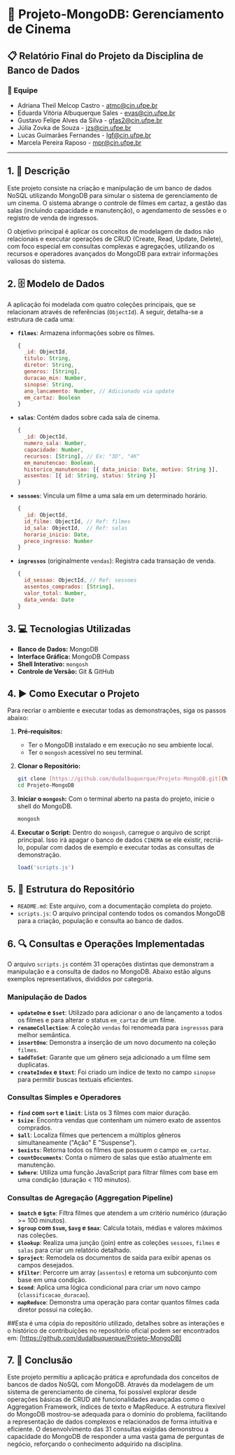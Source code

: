 # 🚀 Projeto-MongoDB: Gerenciamento de Cinema

## 📋 Relatório Final do Projeto da Disciplina de Banco de Dados

### 👥 Equipe

* Adriana Theil Melcop Castro - atmc@cin.ufpe.br
* Eduarda Vitória Albuquerque Sales - evas@cin.ufpe.br
* Gustavo Felipe Alves da Silva - gfas2@cin.ufpe.br
* Júlia Zovka de Souza - jzs@cin.ufpe.br
* Lucas Guimarães Fernandes - lgf@cin.ufpe.br
* Marcela Pereira Raposo - mpr@cin.ufpe.br

---

## 1. 📄 Descrição

Este projeto consiste na criação e manipulação de um banco de dados NoSQL utilizando MongoDB para simular o sistema de gerenciamento de um cinema. O sistema abrange o controle de filmes em cartaz, a gestão das salas (incluindo capacidade e manutenção), o agendamento de sessões e o registro de venda de ingressos.

O objetivo principal é aplicar os conceitos de modelagem de dados não relacionais e executar operações de CRUD (Create, Read, Update, Delete), com foco especial em consultas complexas e agregações, utilizando os recursos e operadores avançados do MongoDB para extrair informações valiosas do sistema.

## 2. 🗄️ Modelo de Dados

A aplicação foi modelada com quatro coleções principais, que se relacionam através de referências (`ObjectId`). A seguir, detalha-se a estrutura de cada uma:

* **`filmes`**: Armazena informações sobre os filmes.
    ```javascript
    {
      _id: ObjectId,
      titulo: String,
      diretor: String,
      generos: [String],
      duracao_min: Number,
      sinopse: String,
      ano_lancamento: Number, // Adicionado via update
      em_cartaz: Boolean
    }
    ```

* **`salas`**: Contém dados sobre cada sala de cinema.
    ```javascript
    {
      _id: ObjectId,
      numero_sala: Number,
      capacidade: Number,
      recursos: [String], // Ex: "3D", "4K"
      em_manutencao: Boolean,
      historico_manutencao: [{ data_inicio: Date, motivo: String }],
      assentos: [{ id: String, status: String }]
    }
    ```

* **`sessoes`**: Vincula um filme a uma sala em um determinado horário.
    ```javascript
    {
      _id: ObjectId,
      id_filme: ObjectId, // Ref: filmes
      id_sala: ObjectId,  // Ref: salas
      horario_inicio: Date,
      preco_ingresso: Number
    }
    ```

* **`ingressos`** (originalmente `vendas`): Registra cada transação de venda.
    ```javascript
    {
      id_sessao: ObjectId, // Ref: sessoes
      assentos_comprados: [String],
      valor_total: Number,
      data_venda: Date
    }
    ```

## 3. 💻 Tecnologias Utilizadas

* **Banco de Dados:** MongoDB
* **Interface Gráfica:** MongoDB Compass
* **Shell Interativo:** `mongosh`
* **Controle de Versão:** Git & GitHub

## 4. ▶️ Como Executar o Projeto

Para recriar o ambiente e executar todas as demonstrações, siga os passos abaixo:

1.  **Pré-requisitos:**
    * Ter o MongoDB instalado e em execução no seu ambiente local.
    * Ter o `mongosh` acessível no seu terminal.

2.  **Clonar o Repositório:**
    ```bash
    git clone [https://github.com/dudalbuquerque/Projeto-MongoDB.git](https://github.com/dudalbuquerque/Projeto-MongoDB.git)
    cd Projeto-MongoDB
    ```

3.  **Iniciar o `mongosh`:**
    Com o terminal aberto na pasta do projeto, inicie o shell do MongoDB.
    ```bash
    mongosh
    ```

4.  **Executar o Script:**
    Dentro do `mongosh`, carregue o arquivo de script principal. Isso irá apagar o banco de dados `CINEMA` se ele existir, recriá-lo, popular com dados de exemplo e executar todas as consultas de demonstração.
    ```javascript
    load('scripts.js')
    ```

## 5. 📂 Estrutura do Repositório

* `README.md`: Este arquivo, com a documentação completa do projeto.
* `scripts.js`: O arquivo principal contendo todos os comandos MongoDB para a criação, população e consulta ao banco de dados.

## 6. 🔍 Consultas e Operações Implementadas

O arquivo `scripts.js` contém 31 operações distintas que demonstram a manipulação e a consulta de dados no MongoDB. Abaixo estão alguns exemplos representativos, divididos por categoria.

### Manipulação de Dados

* **`updateOne` e `$set`**: Utilizado para adicionar o ano de lançamento a todos os filmes e para alterar o status `em_cartaz` de um filme.
* **`renameCollection`**: A coleção `vendas` foi renomeada para `ingressos` para melhor semântica.
* **`insertOne`**: Demonstra a inserção de um novo documento na coleção `filmes`.
* **`$addToSet`**: Garante que um gênero seja adicionado a um filme sem duplicatas.
* **`createIndex` e `$text`**: Foi criado um índice de texto no campo `sinopse` para permitir buscas textuais eficientes.

### Consultas Simples e Operadores

* **`find` com `sort` e `limit`**: Lista os 3 filmes com maior duração.
* **`$size`**: Encontra vendas que contenham um número exato de assentos comprados.
* **`$all`**: Localiza filmes que pertencem a múltiplos gêneros simultaneamente ("Ação" E "Suspense").
* **`$exists`**: Retorna todos os filmes que possuem o campo `em_cartaz`.
* **`countDocuments`**: Conta o número de salas que estão atualmente em manutenção.
* **`$where`**: Utiliza uma função JavaScript para filtrar filmes com base em uma condição (duração < 110 minutos).

### Consultas de Agregação (Aggregation Pipeline)

* **`$match` e `$gte`**: Filtra filmes que atendem a um critério numérico (duração >= 100 minutos).
* **`$group` com `$sum`, `$avg` e `$max`**: Calcula totais, médias e valores máximos nas coleções.
* **`$lookup`**: Realiza uma junção (join) entre as coleções `sessoes`, `filmes` e `salas` para criar um relatório detalhado.
* **`$project`**: Remodela os documentos de saída para exibir apenas os campos desejados.
* **`$filter`**: Percorre um array (`assentos`) e retorna um subconjunto com base em uma condição.
* **`$cond`**: Aplica uma lógica condicional para criar um novo campo (`classificacao_duracao`).
* **`mapReduce`**: Demonstra uma operação para contar quantos filmes cada diretor possui na coleção.

##Esta é uma cópia do repositório utilizado, detalhes sobre as interações e o histórico de contribuições no repositório oficial podem ser encontrados em: [https://github.com/dudalbuquerque/Projeto-MongoDB]


## 7. 🏁 Conclusão

Este projeto permitiu a aplicação prática e aprofundada dos conceitos de bancos de dados NoSQL com MongoDB. Através da modelagem de um sistema de gerenciamento de cinema, foi possível explorar desde operações básicas de CRUD até funcionalidades avançadas como o Aggregation Framework, índices de texto e MapReduce. A estrutura flexível do MongoDB mostrou-se adequada para o domínio do problema, facilitando a representação de dados complexos e relacionados de forma intuitiva e eficiente. O desenvolvimento das 31 consultas exigidas demonstrou a capacidade do MongoDB de responder a uma vasta gama de perguntas de negócio, reforçando o conhecimento adquirido na disciplina.
